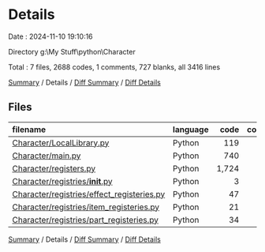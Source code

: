 # Details

Date : 2024-11-10 19:10:16

Directory g:\\My Stuff\\python\\Character

Total : 7 files,  2688 codes, 1 comments, 727 blanks, all 3416 lines

[Summary](results.md) / Details / [Diff Summary](diff.md) / [Diff Details](diff-details.md)

## Files
| filename | language | code | comment | blank | total |
| :--- | :--- | ---: | ---: | ---: | ---: |
| [Character/LocalLibrary.py](/Character/LocalLibrary.py) | Python | 119 | 0 | 44 | 163 |
| [Character/main.py](/Character/main.py) | Python | 740 | 0 | 188 | 928 |
| [Character/registers.py](/Character/registers.py) | Python | 1,724 | 1 | 456 | 2,181 |
| [Character/registries/__init__.py](/Character/registries/__init__.py) | Python | 3 | 0 | 0 | 3 |
| [Character/registries/effect_registeries.py](/Character/registries/effect_registeries.py) | Python | 47 | 0 | 16 | 63 |
| [Character/registries/item_registeries.py](/Character/registries/item_registeries.py) | Python | 21 | 0 | 12 | 33 |
| [Character/registries/part_registeries.py](/Character/registries/part_registeries.py) | Python | 34 | 0 | 11 | 45 |

[Summary](results.md) / Details / [Diff Summary](diff.md) / [Diff Details](diff-details.md)